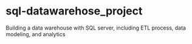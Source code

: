 # sql-datawarehose_project
Building a data warehouse with SQL server, including ETL process, data modeling, and analytics 
